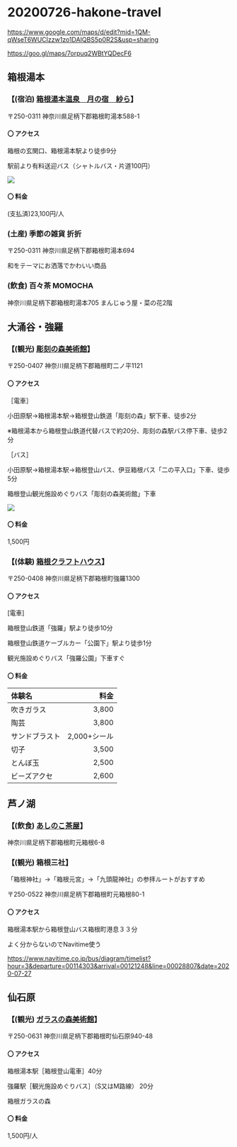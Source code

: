 # 20200726-hakone-travel

https://www.google.com/maps/d/edit?mid=1QM-qWseT6WUCIzzw1zo1DAIQBS5p0R2S&usp=sharing

https://goo.gl/maps/7orpuq2WBtYQDecF6



## 箱根湯本

### 【(宿泊) [箱根湯本温泉　月の宿　紗ら](https://www.hotespa.net/hotels/sara/)】

〒250-0311 神奈川県足柄下郡箱根町湯本588-1

#### 〇 アクセス

箱根の玄関口、箱根湯本駅より徒歩9分

駅前より有料送迎バス（シャトルバス・片道100円）

![](https://kresort-hotels.com/hotels/sara/rktn/access/images/map.png)

#### 〇 料金

(支払済)23,100円/人

### (土産) 季節の雑貨 折折

〒250-0311 神奈川県足柄下郡箱根町湯本694

和をテーマにお洒落でかわいい商品

### (飲食) 百々茶 MOMOCHA

神奈川県足柄下郡箱根町湯本705 まんじゅう屋・菜の花2階









## 大涌谷・強羅

### 【(観光) [彫刻の森美術館](https://www.hakone-oam.or.jp/)】

〒250-0407 神奈川県足柄下郡箱根町二ノ平1121

#### 〇 アクセス

［電車］

小田原駅→箱根湯本駅→箱根登山鉄道「彫刻の森」駅下車、徒歩2分

※箱根湯本から箱根登山鉄道代替バスで約20分、彫刻の森駅バス停下車、徒歩2分

［バス］

小田原駅→箱根湯本駅→箱根登山バス、伊豆箱根バス「二の平入口」下車、徒歩5分

箱根登山観光施設めぐりバス「彫刻の森美術館」下車

![](https://www.hakone-oam.or.jp/mrmm/mediaorg/pageabout_3_0.gif)

#### 〇 料金

1,500円

### 【(体験) [箱根クラフトハウス](http://www.crafthouse.org/)】

〒250-0408 神奈川県足柄下郡箱根町強羅1300

#### 〇 アクセス

[電車]

箱根登山鉄道「強羅」駅より徒歩10分

箱根登山鉄道ケーブルカー「公園下」駅より徒歩1分

観光施設めぐりバス「強羅公園」下車すぐ

#### 〇 料金

|体験名|料金|
|:---|---:|
|吹きガラス|3,800|
|陶芸|3,800|
|サンドブラスト|2,000+シール|
|切子|3,500|
|とんぼ玉|2,500|
|ビーズアクセ|2,600|







## 芦ノ湖

### 【(飲食) [あしのこ茶屋](https://www.hakone-kankosen.co.jp/restaurant/ashinokochaya/)】

神奈川県足柄下郡箱根町元箱根6-8

### 【(観光) 箱根三社】

「箱根神社」→「箱根元宮」→「九頭龍神社」の参拝ルートがおすすめ

〒250-0522 神奈川県足柄下郡箱根町元箱根80-1

#### 〇 アクセス

箱根湯本駅から箱根登山バス箱根町港息３３分

よく分からないのでNavitime使う

https://www.navitime.co.jp/bus/diagram/timelist?hour=3&departure=00114303&arrival=00121248&line=00028807&date=2020-07-27





## 仙石原

### 【(観光) [ガラスの森美術館](https://www.hakone-garasunomori.jp/)】

〒250-0631 神奈川県足柄下郡箱根町仙石原940-48

#### 〇 アクセス

箱根湯本駅［箱根登山電車］40分

強羅駅［観光施設めぐりバス］（S又はM路線） 20分

箱根ガラスの森

#### 〇 料金

1,500円/人
